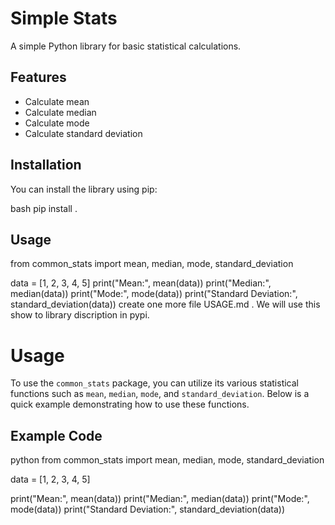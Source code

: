 # Simple Stats

A simple Python library for basic statistical calculations.

## Features

- Calculate mean
- Calculate median
- Calculate mode
- Calculate standard deviation

## Installation

You can install the library using pip:

bash
pip install .

## Usage
from common_stats import mean, median, mode, standard_deviation

data = [1, 2, 3, 4, 5]
print("Mean:", mean(data))
print("Median:", median(data))
print("Mode:", mode(data))
print("Standard Deviation:", standard_deviation(data))
create one more file USAGE.md . We will use this show to library discription in pypi.

# Usage

To use the `common_stats` package, you can utilize its various statistical functions such as `mean`, `median`, `mode`, and `standard_deviation`. Below is a quick example demonstrating how to use these functions.

## Example Code

python
from common_stats import mean, median, mode, standard_deviation

data = [1, 2, 3, 4, 5]

print("Mean:", mean(data))
print("Median:", median(data))
print("Mode:", mode(data))
print("Standard Deviation:", standard_deviation(data))